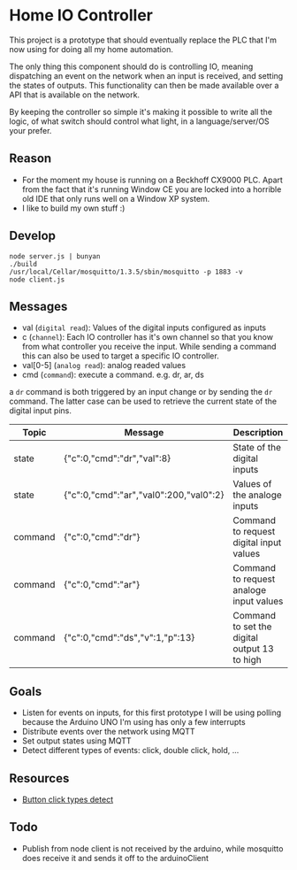 # Home IO Controller

This project is a prototype that should eventually replace the PLC that I'm now using for doing all my home automation.

The only thing this component should do is controlling IO, meaning dispatching an event on the network when an input is received, and setting the states of outputs.
This functionality can then be made available over a API that is available on the network.

By keeping the controller so simple it's making it possible to write all the logic, of what switch should control what light, in a language/server/OS your prefer.

## Reason

* For the moment my house is running on a Beckhoff CX9000 PLC. Apart from the fact that it's running Window CE you are locked into a horrible old IDE that only runs well on
a Window XP system.
* I like to build my own stuff :)

## Develop

    node server.js | bunyan
    ./build
    /usr/local/Cellar/mosquitto/1.3.5/sbin/mosquitto -p 1883 -v
    node client.js

## Messages

* val (`digital read`): Values of the digital inputs configured as inputs
* c (`channel`): Each IO controller has it's own channel so that you know from what controller you receive the input. While sending a command this can also be used to target a specific IO controller.
* val[0-5] (`analog read`): analog readed values
* cmd (`command`): execute a command. e.g. dr, ar, ds

a `dr` command is both triggered by an input change or by sending the `dr` command. The latter case can be used to retrieve the current state of the digital input pins.

|  Topic  |                Message                 |                 Description                  |
| ------- | -------------------------------------- | -------------------------------------------- |
| state   | {"c":0,"cmd":"dr","val":8}             | State of the digital inputs                  |
| state   | {"c":0,"cmd":"ar","val0":200,"val0":2} | Values of the analoge inputs                 |
| command | {"c":0,"cmd":"dr"}                     | Command to request digital input values      |
| command | {"c":0,"cmd":"ar"}                     | Command to request analoge input values      |
| command | {"c":0,"cmd":"ds","v":1,"p":13}        | Command to set the digital output 13 to high |

## Goals

* Listen for events on inputs, for this first prototype I will be using polling because the Arduino UNO I'm using has only a few interrupts
* Distribute events over the network using MQTT
* Set output states using MQTT
* Detect different types of events: click, double click, hold, ...

## Resources

* [Button click types detect](http://forum.arduino.cc/index.php?topic=14479.0)

## Todo

* Publish from node client is not received by the arduino, while mosquitto does receive it and sends it off to the arduinoClient
